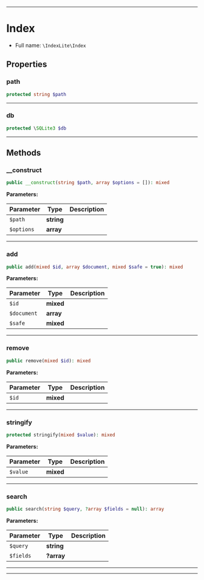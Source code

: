 ***

# Index





* Full name: `\IndexLite\Index`



## Properties


### path



```php
protected string $path
```






***

### db



```php
protected \SQLite3 $db
```






***

## Methods


### __construct



```php
public __construct(string $path, array $options = []): mixed
```








**Parameters:**

| Parameter | Type | Description |
|-----------|------|-------------|
| `$path` | **string** |  |
| `$options` | **array** |  |




***

### add



```php
public add(mixed $id, array $document, mixed $safe = true): mixed
```








**Parameters:**

| Parameter | Type | Description |
|-----------|------|-------------|
| `$id` | **mixed** |  |
| `$document` | **array** |  |
| `$safe` | **mixed** |  |




***

### remove



```php
public remove(mixed $id): mixed
```








**Parameters:**

| Parameter | Type | Description |
|-----------|------|-------------|
| `$id` | **mixed** |  |




***

### stringify



```php
protected stringify(mixed $value): mixed
```








**Parameters:**

| Parameter | Type | Description |
|-----------|------|-------------|
| `$value` | **mixed** |  |




***

### search



```php
public search(string $query, ?array $fields = null): array
```








**Parameters:**

| Parameter | Type | Description |
|-----------|------|-------------|
| `$query` | **string** |  |
| `$fields` | **?array** |  |




***


***

